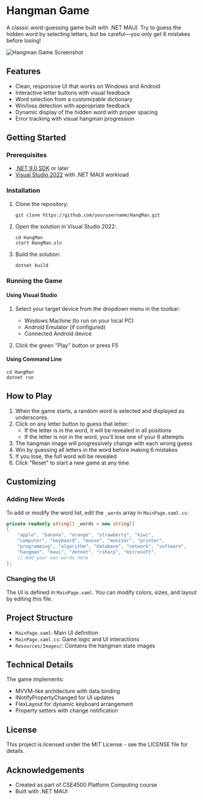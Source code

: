 # Hangman Game

A classic word-guessing game built with .NET MAUI. Try to guess the hidden word by selecting letters, but be careful—you only get 6 mistakes before losing!

![Hangman Game Screenshot](screenshot.png)

## Features

- Clean, responsive UI that works on Windows and Android
- Interactive letter buttons with visual feedback
- Word selection from a customizable dictionary
- Win/loss detection with appropriate feedback
- Dynamic display of the hidden word with proper spacing
- Error tracking with visual hangman progression

## Getting Started

### Prerequisites

- [.NET 9.0 SDK](https://dotnet.microsoft.com/en-us/download) or later
- [Visual Studio 2022](https://visualstudio.microsoft.com/vs/) with .NET MAUI workload

### Installation

1. Clone the repository:
   ```
   git clone https://github.com/yourusername/HangMan.git
   ```

2. Open the solution in Visual Studio 2022:
   ```
   cd HangMan
   start HangMan.sln
   ```

3. Build the solution:
   ```
   dotnet build
   ```

### Running the Game

#### Using Visual Studio

1. Select your target device from the dropdown menu in the toolbar:
   - Windows Machine (to run on your local PC)
   - Android Emulator (if configured)
   - Connected Android device

2. Click the green "Play" button or press F5

#### Using Command Line

```
cd HangMan
dotnet run
```

## How to Play

1. When the game starts, a random word is selected and displayed as underscores.
2. Click on any letter button to guess that letter:
   - If the letter is in the word, it will be revealed in all positions
   - If the letter is not in the word, you'll lose one of your 6 attempts
3. The hangman image will progressively change with each wrong guess
4. Win by guessing all letters in the word before making 6 mistakes
5. If you lose, the full word will be revealed
6. Click "Reset" to start a new game at any time

## Customizing

### Adding New Words

To add or modify the word list, edit the `_words` array in `MainPage.xaml.cs`:

```csharp
private readonly string[] _words = new string[]
{
    "apple", "banana", "orange", "strawberry", "kiwi",
    "computer", "keyboard", "mouse", "monitor", "printer",
    "programming", "algorithm", "database", "network", "software",
    "hangman", "maui", "dotnet", "csharp", "microsoft",
    // Add your own words here
};
```

### Changing the UI

The UI is defined in `MainPage.xaml`. You can modify colors, sizes, and layout by editing this file.

## Project Structure

- `MainPage.xaml`: Main UI definition
- `MainPage.xaml.cs`: Game logic and UI interactions
- `Resources/Images/`: Contains the hangman state images

## Technical Details

The game implements:
- MVVM-like architecture with data binding
- INotifyPropertyChanged for UI updates
- FlexLayout for dynamic keyboard arrangement
- Property setters with change notification

## License

This project is licensed under the MIT License - see the LICENSE file for details.

## Acknowledgements

- Created as part of CSE4500 Platform Computing course
- Built with .NET MAUI 